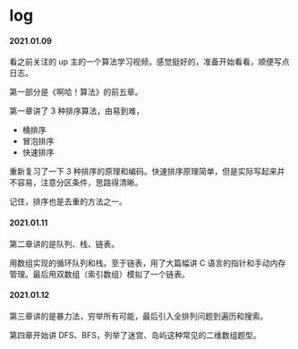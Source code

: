 # log

#### 2021.01.09

看之前关注的 up 主的一个算法学习视频，感觉挺好的，准备开始看看，顺便写点日志。

第一部分是《啊哈！算法》的前五章。

第一章讲了 3 种排序算法，由易到难，

- 桶排序
- 冒泡排序
- 快速排序

重新复习了一下 3 种排序的原理和编码。快速排序原理简单，但是实际写起来并不容易，注意分区条件，思路得清晰。

记住，排序也是去重的方法之一。


#### 2021.01.11

第二章讲的是队列、栈、链表。

用数组实现的循环队列和栈。至于链表，用了大篇幅讲 C 语言的指针和手动内存管理。最后用双数组（索引数组）模拟了一个链表。


#### 2021.01.12

第三章讲的是暴力法，穷举所有可能，最后引入全排列问题到遍历和搜索。

第四章开始讲 DFS、BFS，列举了迷宫、岛屿这种常见的二维数组题型。

